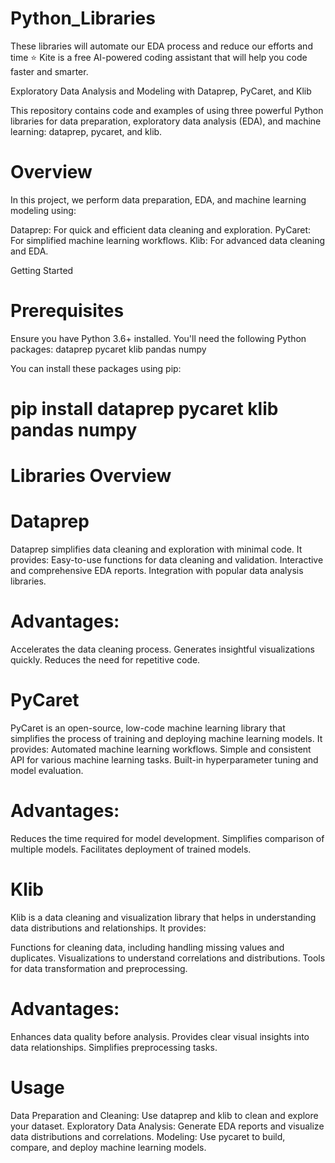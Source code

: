 # Python_Libraries
These libraries will automate our EDA  process and reduce our efforts and time ⭐ Kite is a free AI-powered coding assistant that will help you code faster and smarter.

Exploratory Data Analysis and Modeling with Dataprep, PyCaret, and Klib

This repository contains code and examples of using three powerful Python libraries for data preparation, exploratory data analysis (EDA), and machine learning: dataprep, pycaret, and klib.

# Overview
In this project, we perform data preparation, EDA, and machine learning modeling using:

Dataprep: For quick and efficient data cleaning and exploration.
PyCaret: For simplified machine learning workflows.
Klib: For advanced data cleaning and EDA.

Getting Started
# Prerequisites
Ensure you have Python 3.6+ installed. You'll need the following Python packages:
dataprep
pycaret
klib
pandas
numpy

You can install these packages using pip:
# pip install dataprep pycaret klib pandas numpy


# Libraries Overview
# Dataprep
Dataprep simplifies data cleaning and exploration with minimal code. It provides:
Easy-to-use functions for data cleaning and validation.
Interactive and comprehensive EDA reports.
Integration with popular data analysis libraries.

# Advantages:
Accelerates the data cleaning process.
Generates insightful visualizations quickly.
Reduces the need for repetitive code.

# PyCaret
PyCaret is an open-source, low-code machine learning library that simplifies the process of training and deploying machine learning models. It provides:
Automated machine learning workflows.
Simple and consistent API for various machine learning tasks.
Built-in hyperparameter tuning and model evaluation.

# Advantages:
Reduces the time required for model development.
Simplifies comparison of multiple models.
Facilitates deployment of trained models.

# Klib
Klib is a data cleaning and visualization library that helps in understanding data distributions and relationships. It provides:

Functions for cleaning data, including handling missing values and duplicates.
Visualizations to understand correlations and distributions.
Tools for data transformation and preprocessing.

# Advantages:
Enhances data quality before analysis.
Provides clear visual insights into data relationships.
Simplifies preprocessing tasks.

# Usage
Data Preparation and Cleaning: Use dataprep and klib to clean and explore your dataset.
Exploratory Data Analysis: Generate EDA reports and visualize data distributions and correlations.
Modeling: Use pycaret to build, compare, and deploy machine learning models.
